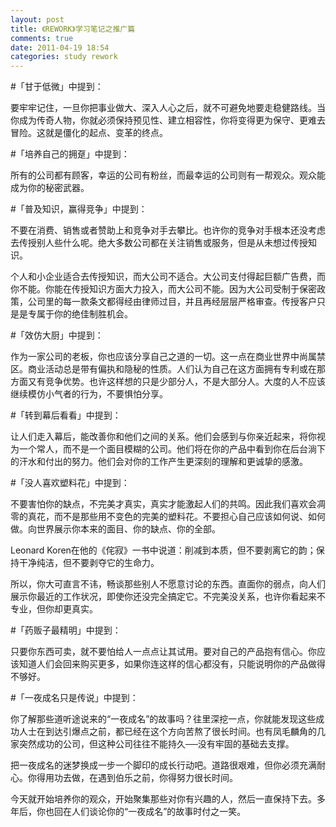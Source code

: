 ```yaml
---
layout: post
title: 《REWORK》学习笔记之推广篇
comments: true
date: 2011-04-19 18:54
categories: study rework
---
```


#「甘于低微」中提到：

要牢牢记住，一旦你把事业做大、深入人心之后，就不可避免地要走稳健路线。当你成为传奇人物，你就必须保持预见性、建立相容性，你将变得更为保守、更难去冒险。这就是僵化的起点、变革的终点。

#「培养自己的拥趸」中提到：

所有的公司都有顾客，幸运的公司有粉丝，而最幸运的公司则有一帮观众。观众能成为你的秘密武器。

#「普及知识，赢得竞争」中提到：

不要在消费、销售或者赞助上和竞争对手去攀比。也许你的竞争对手根本还没考虑去传授别人些什么呢。绝大多数公司都在关注销售或服务，但是从未想过传授知识。

个人和小企业适合去传授知识，而大公司不适合。大公司支付得起巨额广告费，而你不能。你能在传授知识方面大力投入，而大公司不能。因为大公司受制于保密政策，公司里的每一款条文都得经由律师过目，并且再经层层严格审查。传授客户只是是专属于你的绝佳制胜机会。

#「效仿大厨」中提到：

作为一家公司的老板，你也应该分享自己之道的一切。这一点在商业世界中尚属禁区。商业活动总是带有偏执和隐秘的性质。人们认为自己在这方面拥有专利或在那方面又有竞争优势。也许这样想的只是少部分人，不是大部分人。大度的人不应该继续模仿小气者的行为，不要惧怕分享。

#「转到幕后看看」中提到：

让人们走入幕后，能改善你和他们之间的关系。他们会感到与你亲近起来，将你视为一个常人，而不是一个面目模糊的公司。他们将在你的产品中看到你在后台淌下的汗水和付出的努力。他们会对你的工作产生更深刻的理解和更诚挚的感激。

#「没人喜欢塑料花」中提到：

不要害怕你的缺点，不完美才真实，真实才能激起人们的共鸣。因此我们喜欢会凋零的真花，而不是那些用不变色的完美的塑料花。不要担心自己应该如何说、如何做。向世界展示你本来的面目、你的缺点、你的全部。

Leonard Koren在他的《侘寂》一书中说道：削减到本质，但不要剥离它的韵；保持干净纯洁，但不要剥夺它的生命力。

所以，你大可直言不讳，畅谈那些别人不愿意讨论的东西。直面你的弱点，向人们展示你最近的工作状况，即使你还没完全搞定它。不完美没关系，也许你看起来不专业，但你却更真实。

#「药贩子最精明」中提到：

只要你东西可卖，就不要怕给人一点点让其试用。要对自己的产品抱有信心。你应该知道人们会回来购买更多，如果你连这样的信心都没有，只能说明你的产品做得不够好。

#「一夜成名只是传说」中提到：

你了解那些道听途说来的“一夜成名”的故事吗？往里深挖一点，你就能发现这些成功人士在到达引爆点之前，都已经在这个方向苦熬了很长时间。也有凤毛麟角的几家突然成功的公司，但这种公司往往不能持久──没有牢固的基础去支撑。

把一夜成名的迷梦换成一步一个脚印的成长行动吧。道路很艰难，但你必须充满耐心。你得用功去做，在遇到伯乐之前，你得努力很长时间。

今天就开始培养你的观众，开始聚集那些对你有兴趣的人，然后一直保持下去。多年后，你也回在人们谈论你的“一夜成名”的故事时付之一笑。

